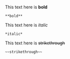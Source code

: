 This text here is **bold**
```
**bold**
```
This text here is *italic*
```
*italic*
```
This text here is ~~strikethrough~~
```
~~strikethrough~~
```
